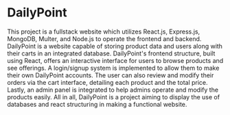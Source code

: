 # DailyPoint
This project is a fullstack website which utilizes React.js, Express.js, MongoDB, Multer, and Node.js to operate the frontend and backend. DailyPoint is a website capable of storing product data and users along with their carts in an integrated database. DailyPoint's frontend structure, built using React, offers an interactive interface for users to browse products and see offerings. A login/signup system is implemented to allow them to make their own DailyPoint accounts. The user can also review and modify their orders via the cart interface, detailing each product and the total price. Lastly, an admin panel is integrated to help admins operate and modify the products easily. All in all, DailyPoint is a project aiming to display the use of databases and react structuring in making a functional website.
